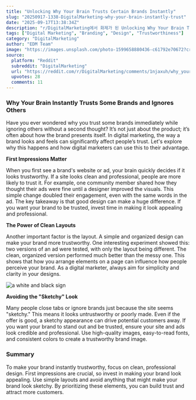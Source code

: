 ```yaml
---
title: "Unlocking Why Your Brain Trusts Certain Brands Instantly"
slug: "20250917-1338-DigitalMarketing-why-your-brain-instantly-trust"
date: "2025-09-17T13:38:34Z"
description: "r/DigitalMarketing에서 화제가 된 Unlocking Why Your Brain Trusts Certain Brands Instantly에 대한 깊이 있는 분석과 인사이트"
tags: ["Digital Marketing", "Branding", "Design", "Trustworthiness"]
category: "DigitalMarketing"
author: "EDM Team"
image: "https://images.unsplash.com/photo-1599658880436-c61792e70672?crop=entropy&cs=tinysrgb&fit=max&fm=jpg&ixid=M3w3OTU0NDF8MHwxfHNlYXJjaHw0M3x8ZGlnaXRhbCUyMG1hcmtldGluZ3xlbnwxfDB8fHwxNzU4MTE2MzAyfDA&ixlib=rb-4.1.0&q=80&w=1080"
source:
  platform: "Reddit"
  subreddit: "DigitalMarketing"
  url: "https://reddit.com/r/DigitalMarketing/comments/1njaxuh/why_your_brain_instantly_trusts_some_brands_and/"
  upvotes: 28
  comments: 11
---
```


### Why Your Brain Instantly Trusts Some Brands and Ignores Others

Have you ever wondered why you trust some brands immediately while ignoring others without a second thought? It’s not just about the product; it’s often about how the brand presents itself. In digital marketing, the way a brand looks and feels can significantly affect people’s trust. Let's explore why this happens and how digital marketers can use this to their advantage.

**First Impressions Matter**

When you first see a brand's website or ad, your brain quickly decides if it looks trustworthy. If a site looks clean and professional, people are more likely to trust it. For example, one community member shared how they thought their ads were fine until a designer improved the visuals. This simple change doubled their engagement, even with the same words in the ad. The key takeaway is that good design can make a huge difference. If you want your brand to be trusted, invest time in making it look appealing and professional.

**The Power of Clean Layouts**

Another important factor is the layout. A simple and organized design can make your brand more trustworthy. One interesting experiment showed this: two versions of an ad were tested, with only the layout being different. The clean, organized version performed much better than the messy one. This shows that how you arrange elements on a page can influence how people perceive your brand. As a digital marketer, always aim for simplicity and clarity in your designs.

![a white and black sign](https://images.unsplash.com/photo-1657812160299-6b656decd5b1?crop=entropy&cs=tinysrgb&fit=max&fm=jpg&ixid=M3w3OTU0NDF8MHwxfHNlYXJjaHwzMHx8c2VvfGVufDF8MHx8fDE3NTgxMTYzMDN8MA&ixlib=rb-4.1.0&q=80&w=1080)

**Avoiding the "Sketchy" Look**

Many people close tabs or ignore brands just because the site seems "sketchy." This means it looks untrustworthy or poorly made. Even if the offer is good, a sketchy appearance can drive potential customers away. If you want your brand to stand out and be trusted, ensure your site and ads look credible and professional. Use high-quality images, easy-to-read fonts, and consistent colors to create a trustworthy brand image.

### Summary

To make your brand instantly trustworthy, focus on clean, professional design. First impressions are crucial, so invest in making your brand look appealing. Use simple layouts and avoid anything that might make your brand look sketchy. By prioritizing these elements, you can build trust and attract more customers.